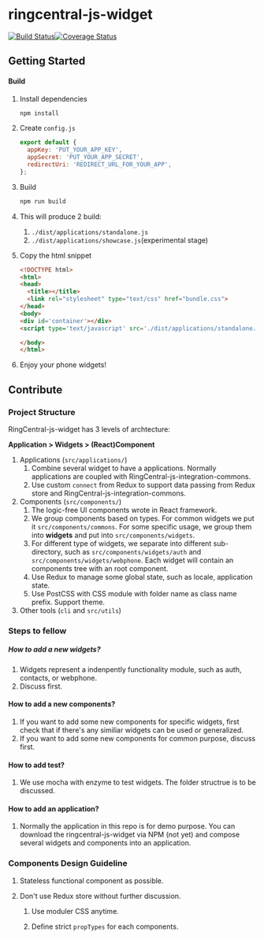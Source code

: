 # ringcentral-js-widget

[![Build Status](https://travis-ci.org/ringcentral/ringcentral-js-widget.svg?branch=master)](https://travis-ci.org/ringcentral/ringcentral-js-widget)[![Coverage Status](https://coveralls.io/repos/github/ringcentral/ringcentral-js-widget/badge.svg?branch=master)](https://coveralls.io/github/ringcentral/ringcentral-js-widget?branch=master)

## Getting Started

#### Build

1. Install dependencies

   ```sh
   npm install
   ```

2. Create `config.js`

   ```javascript
   export default {
     appKey: 'PUT_YOUR_APP_KEY',
     appSecret: 'PUT_YOUR_APP_SECRET',
     redirectUri: 'REDIRECT_URL_FOR_YOUR_APP',
   };
   ```

3. Build

   ```sh
   npm run build
   ```

4. This will produce 2 build:

   1. `./dist/applications/standalone.js`
   2. `./dist/applications/showcase.js`(experimental stage)

5. Copy the html snippet

   ```html
   <!DOCTYPE html>
   <html>
   <head>
     <title></title>
     <link rel="stylesheet" type="text/css" href="bundle.css">
   </head>
   <body>
   <div id='container'></div>
   <script type='text/javascript' src='./dist/applications/standalone.js'></script>

   </body>
   </html>
   ```

6. Enjoy your phone widgets!



## Contribute



### Project Structure

RingCentral-js-widget has 3 levels of archtecture:

**Application > Widgets > (React)Component**

   1. Applications (`src/applications/`)
      1. Combine several widget to have a applications. Normally applications are coupled with RingCentral-js-integration-commons.
      2. Use custom `connect` from Redux to support data passing from Redux store and RingCentral-js-integration-commons.
   2. Components (`src/components/`)
      1. The logic-free UI components wrote in React framework.
      2. We group components based on types. For common widgets we put it `src/components/commons`. For some specific usage, we group them into **widgets** and put into `src/components/widgets`.
      3. For different type of widgets, we separate into different sub-directory, such as `src/components/widgets/auth` and `src/components/widgets/webphone`. Each widget will contain an components tree with an root component.
      4. Use Redux to manage some global state, such as locale, application state.
      5. Use PostCSS with CSS module with folder name as class name prefix. Support theme.
   3. Other tools (`cli` and `src/utils`)


### Steps to fellow

##### How to add a new widgets?

1. Widgets represent a indenpently functionality module, such as auth, contacts, or webphone.
2. Discuss first.

#### How to add a new components?

1. If you want to add some new components for specific widgets, first check that if there's any similiar widgets can be used or generalized.
2. If you want to add some new components for common purpose, discuss first.

#### How to add test?

1. We use mocha with enzyme to test widgets. The folder structrue is to be discussed.

#### How to add an application?

1. Normally the application in this repo is for demo purpose. You can download the ringcentral-js-widget via NPM (not yet) and compose several widgets and components into an application.




### Components Design Guideline

1. Stateless functional component as possible.

2. Don't use Redux store without further discussion.
   1. Use moduler CSS anytime.

   2. Define strict `propTypes` for each components.

   ​